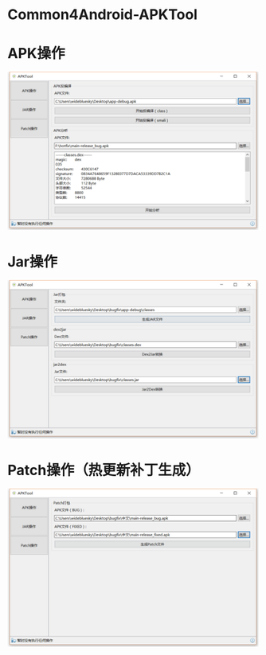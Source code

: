 # Common4Android-APKTool


# APK操作

<p align="center" >
  <img width="600" src="https://github.com/widebluesky/Common4Android-APKTool/blob/gh-pages/res/screen_shot_01.png?raw=true">
</p>


# Jar操作

<p align="center" >
  <img width="600" src="https://github.com/widebluesky/Common4Android-APKTool/blob/gh-pages/res/screen_shot_02.png?raw=true">
</p>


# Patch操作（热更新补丁生成）

<p align="center" >
  <img width="600" src="https://github.com/widebluesky/Common4Android-APKTool/blob/gh-pages/res/screen_shot_03.png?raw=true">
</p>

